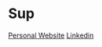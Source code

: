 # Sup

[Personal Website](https://dafex.tech)
[Linkedin](https://www.linkedin.com/in/fahrelga/)


<!--
<p align="left">
<a href="https://github.com/dafex301">
  <img height="180em" src="https://github-readme-stats-eight-theta.vercel.app/api?username=dafex301&show_icons=true&theme=algolia&include_all_commits=true&count_private=true"/>
  <img height="180em" src="https://github-readme-stats-eight-theta.vercel.app/api/top-langs/?username=dafex301&layout=compact&langs_count=8&theme=algolia"/>
</a>
</p>


**dafex301/dafex301** is a ✨ _special_ ✨ repository because its `README.md` (this file) appears on your GitHub profile.

Here are some ideas to get you started:

- 🔭 I’m currently working on ...
- 🌱 I’m currently learning ...
- 👯 I’m looking to collaborate on ...
- 🤔 I’m looking for help with ...
- 💬 Ask me about ...
- 📫 How to reach me: ...
- 😄 Pronouns: ...
- ⚡ Fun fact: ...
-->
